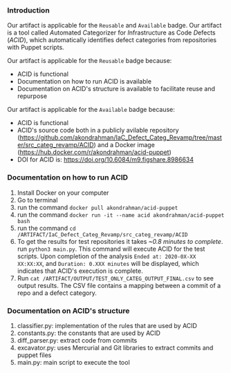 ### Introduction 

Our artifact is applicable for the `Reusable` and `Available` badge. Our artifact is a tool called *A*utomated 
*C*ategorizer for *I*nfrastructure as Code *D*efects (*ACID*), which automatically identifies defect categories 
from repositories with Puppet scripts. 

Our artifact is applicable for the `Reusable` badge because: 
- ACID is functional 
- Documentation on how to run ACID is available 
- Documentation on ACID's structure is available to facilitate reuse and repurpose 

Our artifact is applicable for the `Available` badge because: 
- ACID is functional 
- ACID's source code both in a publicly avilable repository (https://github.com/akondrahman/IaC_Defect_Categ_Revamp/tree/master/src_categ_revamp/ACID) and a Docker image (https://hub.docker.com/r/akondrahman/acid-puppet)  
- DOI for ACID is: https://doi.org/10.6084/m9.figshare.8986634 


### Documentation on how to run ACID 
1. Install Docker on your computer 
2. Go to terminal 
3. run the command `docker pull akondrahman/acid-puppet`
4. run the command `docker run -it --name acid akondrahman/acid-puppet bash` 
5. run the command `cd /ARTIFACT/IaC_Defect_Categ_Revamp/src_categ_revamp/ACID`
6. To get the results for test repositories it takes *~0.8 minutes to complete*. run `python3 main.py`. This command will execute ACID for the test scripts. Upon completion of the analysis `Ended at: 2020-0X-XX XX:XX:XX`, and `Duration: 0.XXX minutes` will be displayed, which indicates that ACID's execution is complete. 
7. Run `cat /ARTIFACT/OUTPUT/TEST_ONLY_CATEG_OUTPUT_FINAL.csv` to see output results. The CSV file contains a mapping between a commit of a repo and a defect category.  

### Documentation on ACID's structure 
1. classifier.py: implementation of the rules that are used by ACID 	 
2. constants.py: the constants that are used by ACID 	 
3. diff_parser.py: extract code from commits 	 
4. excavator.py: uses Mercurial and Git libraries to extract commits and puppet files 	 
5. main.py: main script to execute the tool 